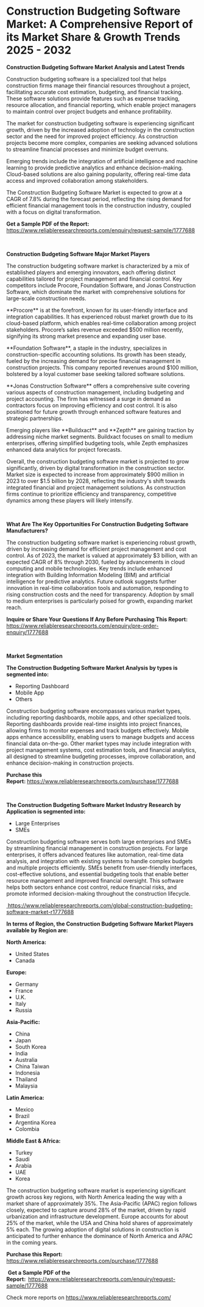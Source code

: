 <p><h1>Construction Budgeting Software Market: A Comprehensive Report of its Market Share & Growth Trends 2025 - 2032</h1></p><p><strong>Construction Budgeting Software Market Analysis and Latest Trends</strong></p>
<p><p>Construction budgeting software is a specialized tool that helps construction firms manage their financial resources throughout a project, facilitating accurate cost estimation, budgeting, and financial tracking. These software solutions provide features such as expense tracking, resource allocation, and financial reporting, which enable project managers to maintain control over project budgets and enhance profitability.</p><p>The market for construction budgeting software is experiencing significant growth, driven by the increased adoption of technology in the construction sector and the need for improved project efficiency. As construction projects become more complex, companies are seeking advanced solutions to streamline financial processes and minimize budget overruns. </p><p>Emerging trends include the integration of artificial intelligence and machine learning to provide predictive analytics and enhance decision-making. Cloud-based solutions are also gaining popularity, offering real-time data access and improved collaboration among stakeholders. </p><p>The Construction Budgeting Software Market is expected to grow at a CAGR of 7.8% during the forecast period, reflecting the rising demand for efficient financial management tools in the construction industry, coupled with a focus on digital transformation.</p></p>
<p><strong>Get a Sample PDF of the Report:&nbsp;</strong> <a href="https://www.reliableresearchreports.com/enquiry/request-sample/1777688?utm_campaign=2296&utm_medium=2&utm_source=Github&utm_content=ia&utm_term=09032025&utm_id=construction-budgeting-software">https://www.reliableresearchreports.com/enquiry/request-sample/1777688</a></p>
<p>&nbsp;</p>
<p><strong>Construction Budgeting Software Major Market Players</strong></p>
<p><p>The construction budgeting software market is characterized by a mix of established players and emerging innovators, each offering distinct capabilities tailored for project management and financial control. Key competitors include Procore, Foundation Software, and Jonas Construction Software, which dominate the market with comprehensive solutions for large-scale construction needs.</p><p>**Procore** is at the forefront, known for its user-friendly interface and integration capabilities. It has experienced robust market growth due to its cloud-based platform, which enables real-time collaboration among project stakeholders. Procore’s sales revenue exceeded $500 million recently, signifying its strong market presence and expanding user base.</p><p>**Foundation Software**, a staple in the industry, specializes in construction-specific accounting solutions. Its growth has been steady, fueled by the increasing demand for precise financial management in construction projects. This company reported revenues around $100 million, bolstered by a loyal customer base seeking tailored software solutions.</p><p>**Jonas Construction Software** offers a comprehensive suite covering various aspects of construction management, including budgeting and project accounting. The firm has witnessed a surge in demand as contractors focus on improving efficiency and cost control. It is also positioned for future growth through enhanced software features and strategic partnerships.</p><p>Emerging players like **Buildxact** and **Zepth** are gaining traction by addressing niche market segments. Buildxact focuses on small to medium enterprises, offering simplified budgeting tools, while Zepth emphasizes enhanced data analytics for project forecasts.</p><p>Overall, the construction budgeting software market is projected to grow significantly, driven by digital transformation in the construction sector. Market size is expected to increase from approximately $900 million in 2023 to over $1.5 billion by 2028, reflecting the industry's shift towards integrated financial and project management solutions. As construction firms continue to prioritize efficiency and transparency, competitive dynamics among these players will likely intensify.</p></p>
<p>&nbsp;</p>
<p><strong>What Are The Key Opportunities For Construction Budgeting Software Manufacturers?</strong></p>
<p><p>The construction budgeting software market is experiencing robust growth, driven by increasing demand for efficient project management and cost control. As of 2023, the market is valued at approximately $3 billion, with an expected CAGR of 8% through 2030, fueled by advancements in cloud computing and mobile technologies. Key trends include enhanced integration with Building Information Modeling (BIM) and artificial intelligence for predictive analytics. Future outlook suggests further innovation in real-time collaboration tools and automation, responding to rising construction costs and the need for transparency. Adoption by small to medium enterprises is particularly poised for growth, expanding market reach.</p></p>
<p><strong>Inquire or Share Your Questions If Any Before Purchasing This Report:</strong> <a href="https://www.reliableresearchreports.com/enquiry/pre-order-enquiry/1777688?utm_campaign=2296&utm_medium=2&utm_source=Github&utm_content=ia&utm_term=09032025&utm_id=construction-budgeting-software">https://www.reliableresearchreports.com/enquiry/pre-order-enquiry/1777688</a></p>
<p>&nbsp;</p>
<p><strong>Market Segmentation</strong></p>
<p><strong>The Construction Budgeting Software Market Analysis by types is segmented into:</strong></p>
<p><ul><li>Reporting Dashboard</li><li>Mobile App</li><li>Others</li></ul></p>
<p><p>Construction budgeting software encompasses various market types, including reporting dashboards, mobile apps, and other specialized tools. Reporting dashboards provide real-time insights into project finances, allowing firms to monitor expenses and track budgets effectively. Mobile apps enhance accessibility, enabling users to manage budgets and access financial data on-the-go. Other market types may include integration with project management systems, cost estimation tools, and financial analytics, all designed to streamline budgeting processes, improve collaboration, and enhance decision-making in construction projects.</p></p>
<p><strong>Purchase this Report:&nbsp;</strong><a href="https://www.reliableresearchreports.com/purchase/1777688?utm_campaign=2296&utm_medium=2&utm_source=Github&utm_content=ia&utm_term=09032025&utm_id=construction-budgeting-software">https://www.reliableresearchreports.com/purchase/1777688</a></p>
<p>&nbsp;</p>
<p><strong>The Construction Budgeting Software Market Industry Research by Application is segmented into:</strong></p>
<p><ul><li>Large Enterprises</li><li>SMEs</li></ul></p>
<p><p>Construction budgeting software serves both large enterprises and SMEs by streamlining financial management in construction projects. For large enterprises, it offers advanced features like automation, real-time data analysis, and integration with existing systems to handle complex budgets and multiple projects efficiently. SMEs benefit from user-friendly interfaces, cost-effective solutions, and essential budgeting tools that enable better resource management and improved financial oversight. This software helps both sectors enhance cost control, reduce financial risks, and promote informed decision-making throughout the construction lifecycle.</p></p>
<p><a href="https://www.reliableresearchreports.com/global-construction-budgeting-software-market-r1777688?utm_campaign=2296&utm_medium=2&utm_source=Github&utm_content=ia&utm_term=09032025&utm_id=construction-budgeting-software">&nbsp;https://www.reliableresearchreports.com/global-construction-budgeting-software-market-r1777688</a></p>
<p><strong>In terms of Region, the Construction Budgeting Software Market Players available by Region are:</strong></p>
<p>
    <p> <strong> North America: </strong>
        <ul>
            <li>United States</li>
            <li>Canada</li>
        </ul>
        </p> 
    <p> <strong> Europe: </strong>
        <ul>
            <li>Germany</li>
            <li>France</li>
            <li>U.K.</li>
            <li>Italy</li>
            <li>Russia</li>
        </ul>
        </p> 
    <p> <strong> Asia-Pacific: </strong>
        <ul>
            <li>China</li>
            <li>Japan</li>
            <li>South Korea</li>
            <li>India</li>
            <li>Australia</li>
            <li>China Taiwan</li>
            <li>Indonesia</li>
            <li>Thailand</li>
            <li>Malaysia</li>
        </ul>
        </p> 
    <p> <strong> Latin America: </strong>
        <ul>
            <li>Mexico</li>
            <li>Brazil</li>
            <li>Argentina Korea</li>
            <li>Colombia</li>
        </ul>
        </p> 
    <p> <strong> Middle East & Africa: </strong>
        <ul>
            <li>Turkey</li>
            <li>Saudi</li>
            <li>Arabia</li>
            <li>UAE</li>
            <li>Korea</li>
        </ul>
    </p>
    </p>
<p><p>The construction budgeting software market is experiencing significant growth across key regions, with North America leading the way with a market share of approximately 35%. The Asia-Pacific (APAC) region follows closely, expected to capture around 28% of the market, driven by rapid urbanization and infrastructure development. Europe accounts for about 25% of the market, while the USA and China hold shares of approximately 5% each. The growing adoption of digital solutions in construction is anticipated to further enhance the dominance of North America and APAC in the coming years.</p></p>
<p><strong>Purchase this Report: </strong><a href="https://www.reliableresearchreports.com/purchase/1777688?utm_campaign=2296&utm_medium=2&utm_source=Github&utm_content=ia&utm_term=09032025&utm_id=construction-budgeting-software">https://www.reliableresearchreports.com/purchase/1777688</a></p>
<p>&nbsp;<strong>Get a Sample PDF of the Report:&nbsp;&nbsp;</strong><a href="https://www.reliableresearchreports.com/enquiry/request-sample/1777688?utm_campaign=2296&utm_medium=2&utm_source=Github&utm_content=ia&utm_term=09032025&utm_id=construction-budgeting-software">https://www.reliableresearchreports.com/enquiry/request-sample/1777688</a></p>
<p><strong></strong></p>
<p>Check more reports on <a href="https://www.reliableresearchreports.com/?utm_campaign=2296&utm_medium=2&utm_source=Github&utm_content=ia&utm_term=09032025&utm_id=construction-budgeting-software">https://www.reliableresearchreports.com/</a></p>